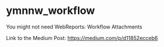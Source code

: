 # ymnnw_workflow
You might not need WebReports: Workflow Attachments


Link to the Medium Post: https://medium.com/p/d11852ecceb6
